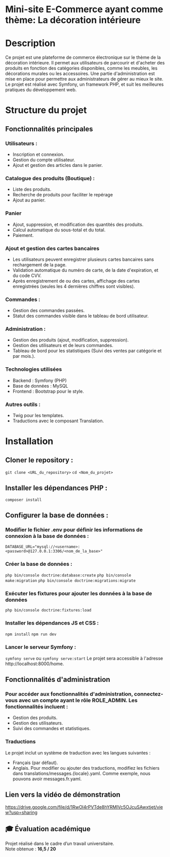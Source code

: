 # Mini-site E-Commerce ayant comme thème: La décoration intérieure

# Description
Ce projet est une plateforme de commerce électronique sur le thème de la décoration intérieure. Il permet aux utilisateurs de parcourir et d'acheter des produits en fonction des catégories disponibles, comme les meubles, les décorations murales ou les accessoires. Une partie d'administration est mise en place pour permettre aux administrateurs de gérer au mieux le site. Le projet est réalisé avec Symfony, un framework PHP, et suit les meilleures pratiques du développement web.

# Structure du projet
## Fonctionnalités principales
### Utilisateurs :
- Inscription et connexion.
- Gestion du compte utilisateur.
- Ajout et gestion des articles dans le panier.
### Catalogue des produits (Boutique) :
- Liste des produits.
- Recherche de produits pour faciliter le repérage
- Ajout au panier.
### Panier
- Ajout, suppression, et modification des quantités des produits.
- Calcul automatique du sous-total et du total.
- Paiement.
### Ajout et gestion des cartes bancaires
- Les utilisateurs peuvent enregistrer plusieurs cartes bancaires sans rechargement de la page.
- Validation automatique du numéro de carte, de la date d'expiration, et du code CVV.
- Après enregistrement de ou des cartes, affichage des cartes enregistrées (seules les 4 dernières chiffres sont visibles).
### Commandes :
- Gestion des commandes passées.
- Statut des commandes visible dans le tableau de bord utilisateur.
### Administration :
- Gestion des produits (ajout, modification, suppression).
- Gestion des utilisateurs et de leurs commandes.
- Tableau de bord pour les statistiques (Suivi des ventes par catégorie et par mois.).
### Technologies utilisées
- Backend : Symfony (PHP)
- Base de données : MySQL
- Frontend : Bootstrap pour le style.
### Autres outils :
- Twig pour les templates.
- Traductions avec le composant Translation.

 # Installation
 ## Cloner le repository :
 `git clone <URL_du_repository>`
 `cd <Nom_du_projet>`

 ## Installer les dépendances PHP :
`composer install`

## Configurer la base de données :
### Modifier le fichier .env pour définir les informations de connexion à la base de données :
`DATABASE_URL="mysql://<username>:<password>@127.0.0.1:3306/<nom_de_la_base>"`
### Créer la base de données :
`php bin/console doctrine:database:create`
`php bin/console make:migration`
`php bin/console doctrine:migrations:migrate`
### Exécuter les fixtures pour ajouter les données à la base de données
`php bin/console doctrine:fixtures:load`
### Installer les dépendances JS et CSS :
`npm install`
`npm run dev`

### Lancer le serveur Symfony :
`symfony serve` ou `symfony serve:start` 
Le projet sera accessible à l'adresse http://localhost:8000/home.

## Fonctionnalités d'administration
### Pour accéder aux fonctionnalités d'administration, connectez-vous avec un compte ayant le rôle ROLE_ADMIN. Les fonctionnalités incluent :
- Gestion des produits.
- Gestion des utilisateurs.
- Suivi des commandes et statistiques.
### Traductions
Le projet inclut un système de traduction avec les langues suivantes :
- Français (par défaut).
- Anglais.
Pour modifier ou ajouter des traductions, modifiez les fichiers dans translations/messages.{locale}.yaml. Comme exemple, nous pouvons avoir messages.fr.yaml.

## Lien vers la vidéo de démonstration
https://drive.google.com/file/d/1RwOl4rPVTde8hYRMIVc5OJcuSAwxtjet/view?usp=sharing

## 🎓 Évaluation académique
Projet réalisé dans le cadre d’un travail universitaire.  
Note obtenue : **16,5 / 20**
